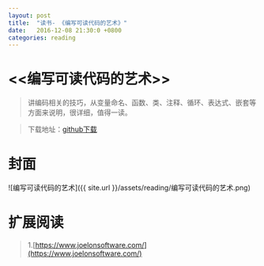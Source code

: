 ```yaml
---
layout: post
title:  "读书- 《编写可读代码的艺术》"
date:   2016-12-08 21:30:0 +0800
categories: reading
---
```


# <<编写可读代码的艺术>>    
>讲编码相关的技巧，从变量命名、函数、类、注释、循环、表达式、嵌套等方面来说明，很详细，值得一读。  

>下载地址：[github下载](https://github.com/robertzhai/ebooks/blob/master/management/%E7%BC%96%E5%86%99%E5%8F%AF%E8%AF%BB%E4%BB%A3%E7%A0%81%E7%9A%84%E8%89%BA%E6%9C%AF.mobi)

# 封面
![编写可读代码的艺术]({{ site.url }}/assets/reading/编写可读代码的艺术.png)

# 扩展阅读
>1.[https://www.joelonsoftware.com/](https://www.joelonsoftware.com/)  